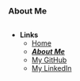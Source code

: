 ### About Me
```markdown

```
- **Links**
  - [Home](index.md) 
  - [_**About Me**_](about.md) 
  - [My GitHub](https://github.com/RobertBeauchampIV) 
  - [My LinkedIn](https://www.linkedin.com/in/robertbeauchamp/)

```markdown

```
